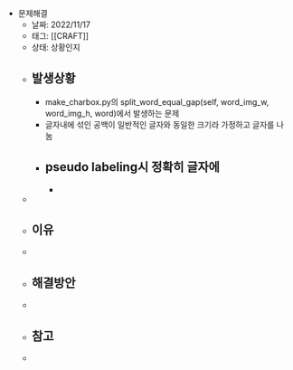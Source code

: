 - 문제해결
	- 날짜: 2022/11/17
	- 태그: [[CRAFT]]
	- 상태: 상황인지
	- ## 발생상황
		- make_charbox.py의 split_word_equal_gap(self, word_img_w, word_img_h, word)에서 발생하는 문제
		- 글자내에 섞인 공백이 일반적인 글자와 동일한 크기라 가정하고 글자를 나눔
		- pseudo labeling시 정확히 글자에
			-
			-
	-
	- ## 이유
	-
	- ## 해결방안
	-
	- ## 참고
	-